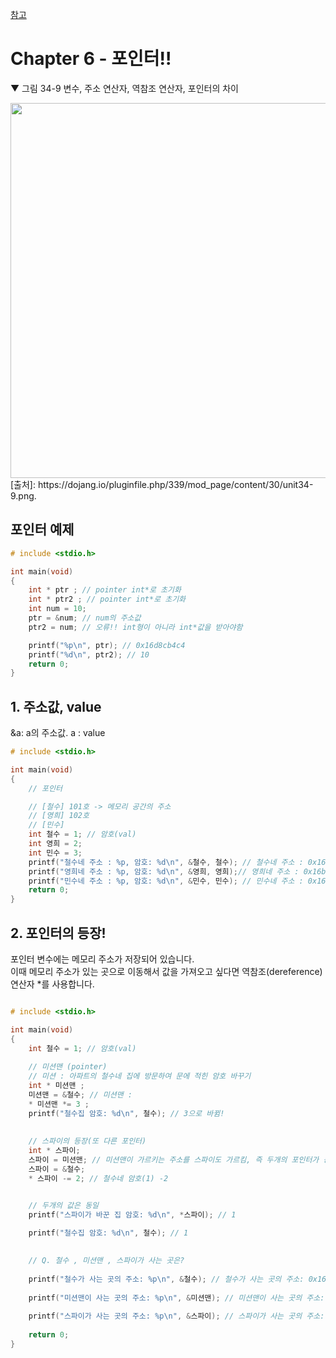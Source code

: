 [참고 ](https://dojang.io/pluginfile.php/339/mod_page/content/30/unit34-9.png)
# Chapter 6 - 포인터!!

▼ 그림 34-9 변수, 주소 연산자, 역참조 연산자, 포인터의 차이 

<img width = "600" src = "https://dojang.io/pluginfile.php/339/mod_page/content/30/unit34-9.png" >
[출처]: https://dojang.io/pluginfile.php/339/mod_page/content/30/unit34-9.png. 

## 포인터 예제
``` c
# include <stdio.h>

int main(void)
{
    int * ptr ; // pointer int*로 초기화
    int * ptr2 ; // pointer int*로 초기화
    int num = 10;
    ptr = &num; // num의 주소값
    ptr2 = num; // 오류!! int형이 아니라 int*값을 받아야함

    printf("%p\n", ptr); // 0x16d8cb4c4
    printf("%d\n", ptr2); // 10
    return 0;
}   
```
## 1. 주소값, value
&a: a의 주소값. 
a : value
``` c
# include <stdio.h>

int main(void)
{
    // 포인터

    // [철수] 101호 -> 메모리 공간의 주소
    // [영희] 102호
    // [민수]
    int 철수 = 1; // 암호(val)
    int 영희 = 2;
    int 민수 = 3;
    printf("철수네 주소 : %p, 암호: %d\n", &철수, 철수); // 철수네 주소 : 0x16da534d8, 암호: 1
    printf("영희네 주소 : %p, 암호: %d\n", &영희, 영희);// 영희네 주소 : 0x16b26b4d4, 암호: 2
    printf("민수네 주소 : %p, 암호: %d\n", &민수, 민수); // 민수네 주소 : 0x16b26b4d0, 암호: 3
    return 0;
}   
```
## 2. 포인터의 등장! 

포인터 변수에는 메모리 주소가 저장되어 있습니다.  
이때 메모리 주소가 있는 곳으로 이동해서 값을 가져오고 싶다면 역참조(dereference) 연산자 *를 사용합니다.
``` c

# include <stdio.h>

int main(void)
{
    int 철수 = 1; // 암호(val)
    
    // 미션맨 (pointer)
    // 미션 : 아파트의 철수네 집에 방문하여 문에 적힌 암호 바꾸기
    int * 미션맨 ;
    미션맨 = &철수; // 미션맨 :
    * 미션맨 *= 3 ;
    printf("철수집 암호: %d\n", 철수); // 3으로 바뀜!
    
    
    // 스파이의 등장(또 다른 포인터)
    int * 스파이;
    스파이 = 미션맨; // 미션맨이 가르키는 주소를 스파이도 가르킴, 즉 두개의 포인터가 동일한 메모리 주소를 가르킴
    스파이 = &철수;
    * 스파이 -= 2; // 철수네 암호(1) -2 


    // 두개의 값은 동일
    printf("스파이가 바꾼 집 암호: %d\n", *스파이); // 1

    printf("철수집 암호: %d\n", 철수); // 1
 
    
    // Q. 철수 , 미션맨 , 스파이가 사는 곳은?
    
    printf("철수가 사는 곳의 주소: %p\n", &철수); // 철수가 사는 곳의 주소: 0x16f52b4d8
    
    printf("미션맨이 사는 곳의 주소: %p\n", &미션맨); // 미션맨이 사는 곳의 주소: 0x16f52b4c8
    
    printf("스파이가 사는 곳의 주소: %p\n", &스파이); // 스파이가 사는 곳의 주소: 0x16f52b4c0
    
    return 0;
}   
```

